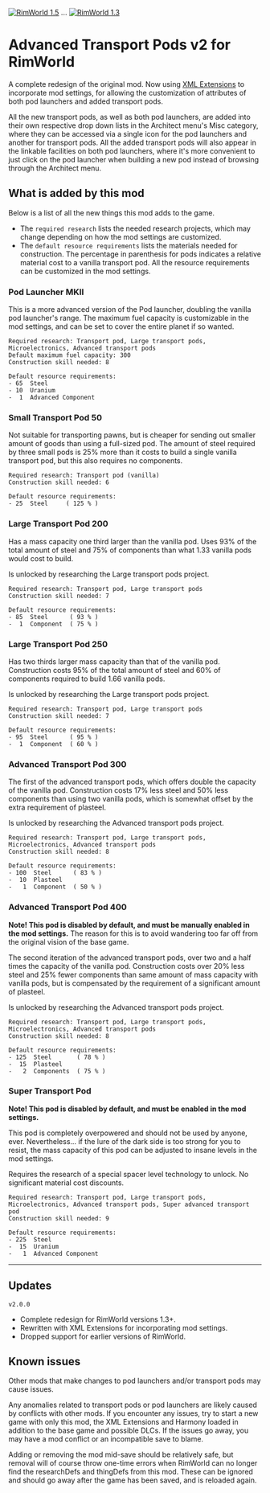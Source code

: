 [![RimWorld 1.5](https://img.shields.io/badge/RimWorld-1.5-brightgreen.svg?style=plastic&logo=steam)](https://rimworldgame.com/)
...
[![RimWorld 1.3](https://img.shields.io/badge/RimWorld-1.3-brightgreen.svg?style=plastic&logo=steam)](https://rimworldgame.com/)

# Advanced Transport Pods v2 for RimWorld

A complete redesign of the original mod. Now using [XML Extensions](https://steamcommunity.com/sharedfiles/filedetails/?id=2574315206) to incorporate mod settings, for allowing the customization of attributes of both pod launchers and added transport pods.

All the new transport pods, as well as both pod launchers, are added into their own respective drop down lists in the Architect menu's Misc category, where they can be accessed via a single icon for the pod launchers and another for transport pods. All the added transport pods will also appear in the linkable facilities on both pod launchers, where it's more convenient to just click on the pod launcher when building a new pod instead of browsing through the Architect menu.

## What is added by this mod

Below is a list of all the new things this mod adds to the game.

- The `required research` lists the needed research projects, which may change depending on how the mod settings are customized.
- The `default resource requirements` lists the materials needed for construction. The percentage in parenthesis for pods indicates a relative material cost to a vanilla transport pod. All the resource requirements can be customized in the mod settings.

### Pod Launcher MKII

This is a more advanced version of the Pod launcher, doubling the vanilla pod launcher's range. The maximum fuel capacity is customizable in the mod settings, and can be set to cover the entire planet if so wanted.

```none
Required research: Transport pod, Large transport pods, Microelectronics, Advanced transport pods
Default maximum fuel capacity: 300
Construction skill needed: 8

Default resource requirements:
- 65  Steel
- 10  Uranium
-  1  Advanced Component
```

### Small Transport Pod 50

Not suitable for transporting pawns, but is cheaper for sending out smaller amount of goods than using a full-sized pod. The amount of steel required by three small pods is 25% more than it costs to build a single vanilla transport pod, but this also requires no components.

```none
Required research: Transport pod (vanilla)
Construction skill needed: 6

Default resource requirements:
- 25  Steel     ( 125 % )
```

### Large Transport Pod 200

Has a mass capacity one third larger than the vanilla pod. Uses 93% of the total amount of steel and 75% of components than what 1.33 vanilla pods would cost to build.

Is unlocked by researching the Large transport pods project.

```none
Required research: Transport pod, Large transport pods
Construction skill needed: 7

Default resource requirements:
- 85  Steel      ( 93 % )
-  1  Component  ( 75 % )
```

### Large Transport Pod 250

Has two thirds larger mass capacity than that of the vanilla pod. Construction costs 95% of the total amount of steel and 60% of components required to build 1.66 vanilla pods.

Is unlocked by researching the Large transport pods project.

```none
Required research: Transport pod, Large transport pods
Construction skill needed: 7

Default resource requirements:
- 95  Steel      ( 95 % )
-  1  Component  ( 60 % )
```

### Advanced Transport Pod 300

The first of the advanced transport pods, which offers double the capacity of the vanilla pod. Construction costs 17% less steel and 50% less components than using two vanilla pods, which is somewhat offset by the extra requirement of plasteel.

Is unlocked by researching the Advanced transport pods project.

```none
Required research: Transport pod, Large transport pods, Microelectronics, Advanced transport pods
Construction skill needed: 8

Default resource requirements:
- 100  Steel      ( 83 % )
-  10  Plasteel
-   1  Component  ( 50 % )
```

### Advanced Transport Pod 400

**Note! This pod is disabled by default, and must be manually enabled in the mod settings.** The reason for this is to avoid wandering too far off from the original vision of the base game.

The second iteration of the advanced transport pods, over two and a half times the capacity of the vanilla pod. Construction costs over 20% less steel and 25% fewer components than same amount of mass capacity with vanilla pods, but is compensated by the requirement of a significant amount of plasteel.

Is unlocked by researching the Advanced transport pods project.

```none
Required research: Transport pod, Large transport pods, Microelectronics, Advanced transport pods
Construction skill needed: 8

Default resource requirements:
- 125  Steel       ( 78 % )
-  15  Plasteel
-   2  Components  ( 75 % )
```

### Super Transport Pod

**Note! This pod is disabled by default, and must be enabled in the mod settings.**

This pod is completely overpowered and should not be used by anyone, ever. Nevertheless... if the lure of the dark side is too strong for you to resist, the mass capacity of this pod can be adjusted to insane levels in the mod settings.

Requires the research of a special spacer level technology to unlock. No significant material cost discounts.

```none
Required research: Transport pod, Large transport pods, Microelectronics, Advanced transport pods, Super advanced transport pod
Construction skill needed: 9

Default resource requirements:
- 225  Steel
-  15  Uranium
-   1  Advanced Component
```

---

## Updates

`v2.0.0`

- Complete redesign for RimWorld versions 1.3+.
- Rewritten with XML Extensions for incorporating mod settings.
- Dropped support for earlier versions of RimWorld.

## Known issues

Other mods that make changes to pod launchers and/or transport pods may cause issues.

Any anomalies related to transport pods or pod launchers are likely caused by conflicts with other mods. If you encounter any issues, try to start a new game with only this mod, the XML Extensions and Harmony loaded in addition to the base game and possible DLCs. If the issues go away, you may have a mod conflict or an incompatible save to blame.

Adding or removing the mod mid-save should be relatively safe, but removal will of course throw one-time errors when RimWorld can no longer find the researchDefs and thingDefs from this mod. These can be ignored and should go away after the game has been saved, and is reloaded again.
